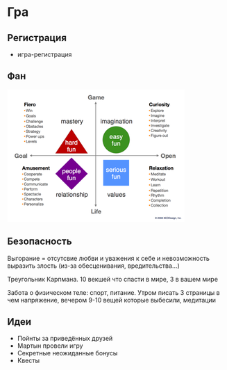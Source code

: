 # Гра

## Регистрация

* игра-регистрация

## Фан

![](../.gitbook/assets/image%20%2847%29.png)

## Безопасность

Выгорание = отсутсвие любви и уважения к себе и невозможность выразить злость \(из-за обесценивания, вредительства...\)

Треугольник Карпмана. 10 векшей что спасти в мире, 3 в вашем мире

Забота о физическом теле: спорт, питание. Утром писать 3 страницы в чем напряжение, вечером 9-10 вещей которые выбесили, медитации

## Идеи

* Пойнты за приведённых друзей
* Мартын провели игру
* Секретные неожиданные бонусы
* Квесты

